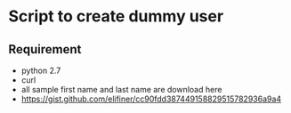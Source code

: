 # Script to create dummy user
## Requirement
* python 2.7
* curl
* all sample first name and last name are download here
 * https://gist.github.com/elifiner/cc90fdd387449158829515782936a9a4
